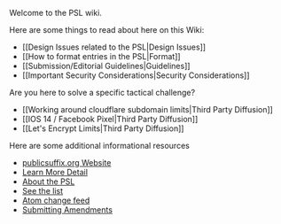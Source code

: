Welcome to the PSL wiki.  

Here are some things to read about here on this Wiki:

- [[Design Issues related to the PSL|Design Issues]]
- [[How to format entries in the PSL|Format]]
- [[Submission/Editorial Guidelines|Guidelines]]
- [[Important Security Considerations|Security Considerations]]

Are you here to solve a specific tactical challenge?

- [[Working around cloudflare subdomain limits|Third Party Diffusion]]
- [[IOS 14 / Facebook Pixel|Third Party Diffusion]]
- [[Let's Encrypt Limits|Third Party Diffusion]]

Here are some additional informational resources

 * [publicsuffix.org Website](https://publicsuffix.org)
 * [Learn More Detail](https://publicsuffix.org/learn/)
 * [About the PSL](https://publicsuffix.org/list/)
 * [See the list](https://publicsuffix.org/list/public_suffix_list.dat)
 * [Atom change feed](https://github.com/publicsuffix/list/commits/master.atom) 
 * [Submitting Amendments](https://publicsuffix.org/submit/)
